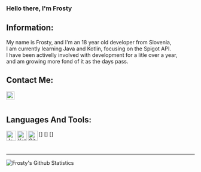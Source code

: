 ### Hello there, I'm Frosty

## Information:
My name is Frosty, and I'm an 18 year old developer from Slovenia, <br />
I am currently learning Java and Kotlin, focusing on the Spigot API. <br />
I have been activelly involved with development for a litle over a year, <br />
and am growing more fond of it as the days pass. <br />

## Contact Me:
[<img align="left" alt="codeSTACKr | Twitter" width="22px" src="https://cdn.jsdelivr.net/npm/simple-icons@v3/icons/twitter.svg" />][twitter]

<br />
<br />

## Languages And Tools:

[<img align="left" alt="Java" width="26px" src="https://imgur.com/3485KX5.png"/>]
[<img align="left" alt="Kotlin" width="26px" src="https://imgur.com/mUabFeD.png" />]
[<img align="left" alt="GitHub" width="26px" src="https://imgur.com/9zAOcVa.png" />]

<br />

---

<img align="left" alt="Frosty's Github Statistics" src="https://github-readme-stats.vercel.app/api?username=Frcsty&show_icons=true&hide_border=true" />

[twitter]: https://twitter.com/prime_frosty